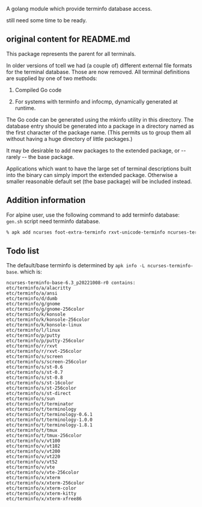 A golang module which provide terminfo database access.

still need some time to be ready.

## original content for README.md

This package represents the parent for all terminals.

In older versions of tcell we had (a couple of) different
external file formats for the terminal database. Those are
now removed. All terminal definitions are supplied by
one of two methods:

1. Compiled Go code

2. For systems with terminfo and infocmp, dynamically
   generated at runtime.

The Go code can be generated using the mkinfo utility in
this directory. The database entry should be generated
into a package in a directory named as the first character
of the package name. (This permits us to group them all
without having a huge directory of little packages.)

It may be desirable to add new packages to the extended
package, or -- rarely -- the base package.

Applications which want to have the large set of terminal
descriptions built into the binary can simply import the
extended package. Otherwise a smaller reasonable default
set (the base package) will be included instead.

## Addition information

For alpine user, use the following command to add terminfo database:
`gen.sh` script need terminfo database.

```sh
% apk add ncurses foot-extra-terminfo rxvt-unicode-terminfo ncurses-terminfo wezterm-extra-terminfo ncurses-terminfo-base
```

## Todo list

The default/base terminfo is determined by `apk info -L ncurses-terminfo-base`. which is:

```
ncurses-terminfo-base-6.3_p20221008-r0 contains:
etc/terminfo/a/alacritty
etc/terminfo/a/ansi
etc/terminfo/d/dumb
etc/terminfo/g/gnome
etc/terminfo/g/gnome-256color
etc/terminfo/k/konsole
etc/terminfo/k/konsole-256color
etc/terminfo/k/konsole-linux
etc/terminfo/l/linux
etc/terminfo/p/putty
etc/terminfo/p/putty-256color
etc/terminfo/r/rxvt
etc/terminfo/r/rxvt-256color
etc/terminfo/s/screen
etc/terminfo/s/screen-256color
etc/terminfo/s/st-0.6
etc/terminfo/s/st-0.7
etc/terminfo/s/st-0.8
etc/terminfo/s/st-16color
etc/terminfo/s/st-256color
etc/terminfo/s/st-direct
etc/terminfo/s/sun
etc/terminfo/t/terminator
etc/terminfo/t/terminology
etc/terminfo/t/terminology-0.6.1
etc/terminfo/t/terminology-1.0.0
etc/terminfo/t/terminology-1.8.1
etc/terminfo/t/tmux
etc/terminfo/t/tmux-256color
etc/terminfo/v/vt100
etc/terminfo/v/vt102
etc/terminfo/v/vt200
etc/terminfo/v/vt220
etc/terminfo/v/vt52
etc/terminfo/v/vte
etc/terminfo/v/vte-256color
etc/terminfo/x/xterm
etc/terminfo/x/xterm-256color
etc/terminfo/x/xterm-color
etc/terminfo/x/xterm-kitty
etc/terminfo/x/xterm-xfree86
```
